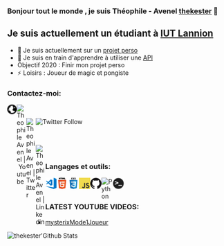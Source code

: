 ### Bonjour tout le monde , je suis Théophile - Avenel [thekester][site web] :wave:

## Je suis actuellement un étudiant à [IUT Lannion][universite]
- 🔭 Je suis actuellement sur un [projet perso][projetActuel]
- 🌱 Je suis en train d'apprendre à utiliser une [API][scryfall]
- Objectif 2020 : Finir mon projet perso
- ⚡ Loisirs : Joueur de magic et pongiste

### Contactez-moi:

<div>

[<img align="left" alt="tavenel.netlify.app" width="22px" src="https://raw.githubusercontent.com/iconic/open-iconic/master/svg/globe.svg" /> ][site web]

</div>

[<img  align="left" alt="Theophile Avenel | Youtube" width="22px" src="https://upload.wikimedia.org/wikipedia/commons/0/09/YouTube_full-color_icon_%282017%29.svg" /> ][youtube]

<br />

<div>

[<img  align="left" alt="Theophile Avenel | Twitter" width="22px" src="https://img.icons8.com/fluent/100/000000/twitter.png" /> ][twitter]

![Twitter Follow](https://img.shields.io/twitter/follow/AvenelTheophile?color=1DA1F2&label=follow&logo=Twitter&style=for-the-badge)

</div>

<br />


[<img  align="left" alt="Theophile Avenel | Linkedin" width="22px" src="https://img.icons8.com/office/30/000000/linkedin.png" /> ][linkedin]

<br />

### Langages et outils:

<img  align="left" alt="Visual Studio Code" width="26px" src="https://raw.githubusercontent.com/github/explore/80688e429a7d4ef2fca1e82350fe8e3517d3494d/topics/visual-studio-code/visual-studio-code.png" /> 

<img  align="left" alt="HTML5" width="26px" src="https://raw.githubusercontent.com/github/explore/80688e429a7d4ef2fca1e82350fe8e3517d3494d/topics/html/html.png" /> 

<img  align="left" alt="CSS3" width="26px" src="https://raw.githubusercontent.com/github/explore/80688e429a7d4ef2fca1e82350fe8e3517d3494d/topics/css/css.png" /> 

<img  align="left" alt="JS" width="26px" src="https://raw.githubusercontent.com/github/explore/80688e429a7d4ef2fca1e82350fe8e3517d3494d/topics/javascript/javascript.png" /> 

<img  align="left" alt="Github" width="26px" src="https://raw.githubusercontent.com/github/explore/78df643247d429f6cc873026c0622819ad797942/topics/github/github.png" /> 

<img align="left" alt="Python" width="26px" src="https://cdn.jsdelivr.net/npm/simple-icons@v3/icons/python.svg" />

<img  align="left" alt="Shell" width="26px" src="https://raw.githubusercontent.com/github/explore/80688e429a7d4ef2fca1e82350fe8e3517d3494d/topics/terminal/terminal.png" /> 


<br />
<br />


### LATEST YOUTUBE VIDEOS:
<!-- YOUTUBE:START -->
- [mysterixMode1Joueur](https://www.youtube.com/watch?v=cbG9VeXRSeg)
<!-- YOUTUBE:END -->

<img align="left" alt="thekester'Github Stats" src="https://github-readme-stats2.thekester.vercel.app/api?username=thekester&show_icons=true&hide_border=true" />



[site web]: https://tavenel.netlify.app
[universite]: http://www.iut-lannion.fr/
[projetActuel]: https://github.com/thekester/traitementCarteMagic
[scryfall]: https://scryfall.com/docs/api
[youtube]: https://www.youtube.com/channel/UCUzyyjeZdNp0TTtFn2dRVtQ?
[twitter]: https://twitter.com/AvenelTheophile
[linkedin]: https://www.linkedin.com/in/theophile-avenel-42974a194
